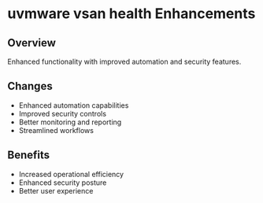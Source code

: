 # uvmware vsan health Enhancements

## Overview
Enhanced functionality with improved automation and security features.

## Changes
- Enhanced automation capabilities
- Improved security controls
- Better monitoring and reporting
- Streamlined workflows

## Benefits
- Increased operational efficiency
- Enhanced security posture
- Better user experience
